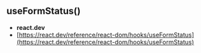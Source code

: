 ## useFormStatus()

  * **react.dev**
  * [https://react.dev/reference/react-dom/hooks/useFormStatus](https://react.dev/reference/react-dom/hooks/useFormStatus)
